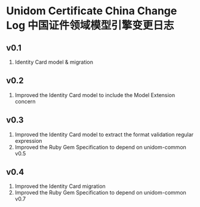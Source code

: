 # Unidom Certificate China Change Log 中国证件领域模型引擎变更日志

## v0.1
1. Identity Card model & migration

## v0.2
1. Improved the Identity Card model to include the Model Extension concern

## v0.3
1. Improved the Identity Card model to extract the format validation regular expression
2. Improved the Ruby Gem Specification to depend on unidom-common v0.5

## v0.4
1. Improved the Identity Card migration
2. Improved the Ruby Gem Specification to depend on unidom-common v0.7

